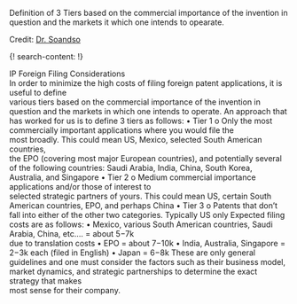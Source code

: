 Definition of 3 Tiers based on the commercial importance of the invention in question and the markets it which one intends to opearate.

Credit: [Dr. Soandso](http://linkedin.com/test)

{! search-content: !}

  IP	Foreign	Filing	Considerations	
In	order	to	minimize	the	high	costs	of	filing	foreign	patent	applications,	it	is	useful	to	define	
various	tiers	based on	the	commercial	importance	of	the	invention	in	question and	the	markets	
in	which	one	intends	to	operate.
An	approach	that	has	worked	for	us	is	to	define	3	tiers	as	follows:
• Tier	1
o Only	the	most	commercially	important	applications	where	you	would	file the	
most	broadly.		This	could	mean US,	Mexico,	selected	South	American	countries,	
the	EPO	(covering	most	major	European	countries),	and	potentially	several	of	the	
following	countries:	Saudi	Arabia,	India,	China,	South	Korea,	Australia,	and	
Singapore
• Tier	2
o Medium	commercial importance	applications	and/or	those	of	interest	to	
selected	strategic	partners of	yours.		This	could	mean	US,	certain	South	
American	countries,	EPO,	and	perhaps	China
• Tier	3
o Patents	that	don’t	fall	into	either	of	the other	two	categories.	Typically	US	only
Expected filing costs	are	as	follows:
• Mexico,	various	South	American	countries,	Saudi Arabia,	China,	etc….	=	about	$5-$7k	
due	to	translation	costs
• EPO	=	about	$7-$10k
• India,	Australia,	Singapore	=	$2-$3k	each	(filed	in	English)
• Japan	=	$6-$8k
These	are	only	general	guidelines	and	one	must	consider	the	factors such	as	their	business
model,	market	dynamics,	and	strategic	partnerships	to	determine	the	exact	strategy	that	makes	
most	sense for	their	company.
